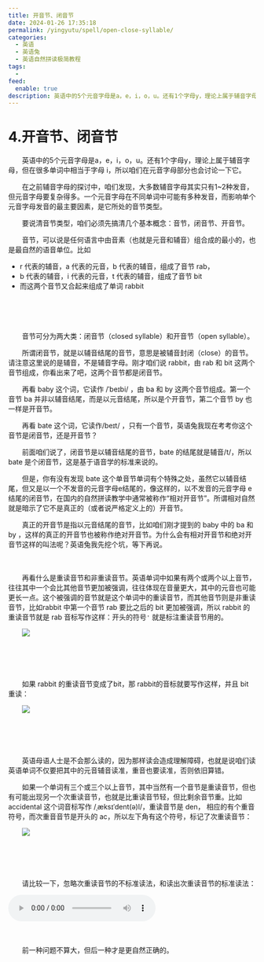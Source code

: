 ```yaml
---
title: 开音节、闭音节
date: 2024-01-26 17:35:18
permalink: /yingyutu/spell/open-close-syllable/
categories:
  - 英语
  - 英语兔
  - 英语自然拼读极简教程
tags:
  - 
feed:
  enable: true
description: 英语中的5个元音字母是a，e，i，o，u。还有1个字母y，理论上属于辅音字母，但在很多单词中相当于字母 i，所以咱们在元音字母部分也会讨论一下它。
---
```

# 4.开音节、闭音节

　　英语中的5个元音字母是a，e，i，o，u。还有1个字母y，理论上属于辅音字母，但在很多单词中相当于字母 i，所以咱们在元音字母部分也会讨论一下它。
<!-- more -->

　　在之前辅音字母的探讨中，咱们发现，大多数辅音字母其实只有1~2种发音，但元音字母要复杂得多。一个元音字母在不同单词中可能有多种发音，而影响单个元音字母发音的最主要因素，是它所处的音节类型。

　　要说清音节类型，咱们必须先搞清几个基本概念：音节，闭音节、开音节。

　　音节，可以说是任何语言中由音素（也就是元音和辅音）组合成的最小的，也是最自然的语音单位。比如

* r 代表的辅音，a 代表的元音，b 代表的辅音，组成了音节 rab，
* b 代表的辅音，i 代表的元音，t 代表的辅音，组成了音节 bit
* 而这两个音节又合起来组成了单词 rabbit

　　‍

　　‍

　　音节可分为两大类：闭音节（closed syllable）和开音节（open syllable）。

　　所谓闭音节，就是以辅音结尾的音节，意思是被辅音封闭（close）的音节。请注意这里说的是辅音，不是辅音字母。刚才咱们说 rabbit，由 rab 和 bit 这两个音节组成，你看出来了吧，这两个音节都是闭音节。

　　再看 baby 这个词，它读作 /ˈbeɪbi/ ，由  ba 和 by 这两个音节组成。第一个音节 ba 并非以辅音结尾，而是以元音结尾，所以是个开音节，第二个音节 by 也一样是开音节。

　　再看 bate 这个词，它读作/beɪt/ ，只有一个音节，英语兔我现在考考你这个音节是闭音节，还是开音节？

　　前面咱们说了，闭音节是以辅音结尾的音节，bate 的结尾就是辅音/t/，所以 bate 是个闭音节，这是基于语音学的标准来说的。

　　但是，你有没有发现 bate 这个单音节单词有个特殊之处，虽然它以辅音结尾，但又是以一个不发音的元音字母e结尾的，像这样的，以不发音的元音字母 e 结尾的闭音节，在国内的自然拼读教学中通常被称作“相对开音节”。所谓相对自然就是暗示了它不是真正的（或者说严格定义上的）开音节。

　　真正的开音节是指以元音结尾的音节，比如咱们刚才提到的 baby 中的 ba 和 by ，这样的真正的开音节也被称作绝对开音节。为什么会有相对开音节和绝对开音节这样的叫法呢？英语兔我先挖个坑，等下再说。

　　‍

　　再看什么是重读音节和非重读音节。英语单词中如果有两个或两个以上音节，往往其中一个会比其他音节更加被强调，往往体现在音量更大，其中的元音也可能更长一点。这个被强调的音节就是这个单词中的重读音节，而其他音节则是非重读音节，比如rabbit 中第一个音节 rab 要比之后的 bit 更加被强调，所以 rabbit 的重读音节就是 rab 音标写作这样：开头的符号`'`​ 就是标注重读音节用的。

　　​![](https://image.peterjxl.com/blog/image-20240123150001-7htuwv3.png)​

　　‍

　　‍

　　如果 rabbit 的重读音节变成了bit，那 rabbit的音标就要写作这样，并且 bit 重读：

　　​![](https://image.peterjxl.com/blog/image-20240123150047-mmch4jh.png)​

　　‍

　　‍

　　英语母语人士是不会那么读的，因为那样读会造成理解障碍，也就是说咱们读英语单词不仅要把其中的元音辅音读准，重音也要读准，否则依旧算错。

　　如果一个单词有三个或三个以上音节，其中当然有一个音节是重读音节，但也有可能出现另一个次重读音节，也就是比重读音节轻，但比剩余音节重。比如 accidental 这个词音标写作 /ˌæksɪˈdent(ə)l/，重读音节是 den， 相应的有个重音符号，而次重音音节是开头的 ac，所以左下角有这个符号，标记了次重读音节：

　　​![](https://image.peterjxl.com/blog/image-20240123150248-3zp7n24.png)​

　　‍

　　‍

　　请比较一下，忽略次重读音节的不标准读法，和读出次重读音节的标准读法：

<audio controls="controls" src="https://image.peterjxl.com/English/60.spell/%E7%AC%AC4%E9%9B%861%20%E6%AC%A1%E9%87%8D%E8%AF%BB-20240123152659-k2jiqdx.mp3" data-src="https://image.peterjxl.com/English/60.spell/%E7%AC%AC4%E9%9B%861%20%E6%AC%A1%E9%87%8D%E8%AF%BB-20240123152659-k2jiqdx.mp3"></audio>

　　‍

　　前一种问题不算大，但后一种才是更自然正确的。

　　‍
